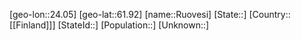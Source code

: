 ﻿---
location: [61.92,24.05]
type: City
tags:
- geo/City


SpocWebEntityId: 33834
isDeleted: false
confidential: public

---
[geo-lon::24.05]
[geo-lat::61.92]
[name::Ruovesi]
[State::]
[Country::[[Finland]]]
[StateId::]
[Population::]
[Unknown::]

